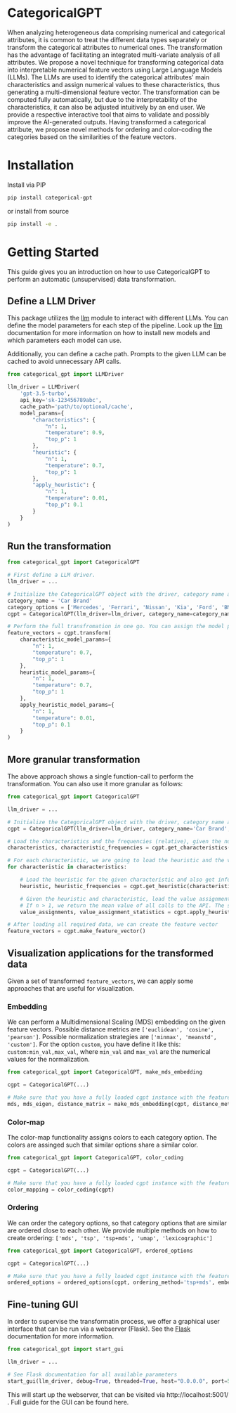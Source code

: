 # CategoricalGPT

When analyzing heterogeneous data comprising numerical and categorical attributes, it is common to treat the different data types separately or transform the categorical attributes to numerical ones. The transformation has the advantage of facilitating an integrated multi-variate analysis of all attributes. We propose a novel technique for transforming categorical data into interpretable numerical feature vectors using Large Language Models (LLMs). The LLMs are used to identify the categorical attributes' main characteristics and assign numerical values to these characteristics, thus generating a multi-dimensional feature vector. The transformation can be computed fully automatically, but due to the interpretability of the characteristics, it can also be adjusted intuitively by an end user. We provide a respective interactive tool that aims to validate and possibly improve the AI-generated outputs.
Having transformed a categorical attribute, we propose novel methods for ordering and color-coding the categories based on the similarities of the feature vectors.
# Installation

Install via PIP

```bash
pip install categorical-gpt
```

or install from source

```bash
pip install -e .
```

# Getting Started

This guide gives you an introduction on how to use CategoricalGPT to perform an automatic (unsupervised) data transformation.

## Define a LLM Driver
This package utilizes the [llm](https://pypi.org/project/llm/) module to interact with different LLMs.
You can define the model parameters for each step of the pipeline. Look up the [llm](https://pypi.org/project/llm/) documentation for more information on how to install new models and which parameters each model can use.

Additionally, you can define a cache path. Prompts to the given LLM can be cached to avoid unnecessary API calls.
```python
from categorical_gpt import LLMDriver

llm_driver = LLMDriver(
    'gpt-3.5-turbo',
    api_key='sk-123456789abc',
    cache_path='path/to/optional/cache',
    model_params={
        "characteristics": {
            "n": 1,
            "temperature": 0.9,
            "top_p": 1
        },
        "heuristic": {
            "n": 1,
            "temperature": 0.7,
            "top_p": 1
        },
        "apply_heuristic": {
            "n": 1,
            "temperature": 0.01,
            "top_p": 0.1
        }
    }
)
```

## Run the transformation
```python
from categorical_gpt import CategoricalGPT

# First define a LLM driver.
llm_driver = ...

# Initialize the CategoricalGPT object with the driver, category name and category options
category_name = 'Car Brand'
category_options = ['Mercedes', 'Ferrari', 'Nissan', 'Kia', 'Ford', 'BMW', 'Bugatti']
cgpt = CategoricalGPT(llm_driver=llm_driver, category_name=category_name, options=category_options)

# Perform the full transfromation in one go. You can assign the model parameters for each step of the pipeline.
feature_vectors = cgpt.transform(
    characteristic_model_params={
        "n": 1,
        "temperature": 0.7,
        "top_p": 1
    },
    heuristic_model_params={
        "n": 1,
        "temperature": 0.7,
        "top_p": 1
    },
    apply_heuristic_model_params={
        "n": 1,
        "temperature": 0.01,
        "top_p": 0.1
    }
)
```

## More granular transformation

The above approach shows a single function-call to perform the transformation. You can also use it more granular as follows:

```python
from categorical_gpt import CategoricalGPT

llm_driver = ...

# Initialize the CategoricalGPT object with the driver, category name and category options
cgpt = CategoricalGPT(llm_driver=llm_driver, category_name='Car Brand', options=['Mercedes', 'Ferrari', 'Nissan', 'Kia', 'Ford', 'BMW', 'Bugatti'])

# Load the characteristics and the frequencies (relative), given the number n of calls to the API
characteristics, characteristic_frequencies = cgpt.get_characteristics(n=1, temperature=0.7, top_p=1, model="gpt-3.5-turbo", prevent_cache=False)

# For each characteristic, we are going to load the heuristic and the value assignments.
for characteristic in characteristics:

    # Load the heuristic for the given characteristic and also get information about the (relative) frequencies depending on the number n of calls to the API
    heuristic, heuristic_frequencies = cgpt.get_heuristic(characteristic=characteristic, n=1, temperature=0.7, top_p=1, model="gpt-3.5-turbo", prevent_cache=False)

    # Given the heuristic and characteristic, load the value assignments for all category options.
    # If n > 1, we return the mean value of all calls to the API. The statistics consists of (value_stds, value_max_diffs).
    value_assignments, value_assignment_statistics = cgpt.apply_heuristic(characteristic=characteristic, heuristic=heuristic)

# After loading all required data, we can create the feature vector
feature_vectors = cgpt.make_feature_vector()
```

## Visualization applications for the transformed data

Given a set of transformed `feature_vectors`, we can apply some approaches that are useful for visualization.

### Embedding

We can perform a Multidimensional Scaling (MDS) embedding on the given feature vectors. Possible distance metrics are `['euclidean', 'cosine', 'pearson']`. Possible normalization strategies are `['minmax', 'meanstd', 'custom']`. For the option `custom`, you have define it like this: `custom:min_val,max_val`, where `min_val` and `max_val` are the numerical values for the normalization.

```python
from categorical_gpt import CategoricalGPT, make_mds_embedding

cgpt = CategoricalGPT(...)

# Make sure that you have a fully loaded cgpt instance with the feature vectors built.
mds, mds_eigen, distance_matrix = make_mds_embedding(cgpt, distance_metric='euclidean', n_dim=3, tolist=False, normalization='minmax')
```

### Color-map

The color-map functionality assigns colors to each category option. The colors are assinged such that similar options share a similar color.

```python
from categorical_gpt import CategoricalGPT, color_coding

cgpt = CategoricalGPT(...)

# Make sure that you have a fully loaded cgpt instance with the feature vectors built.
color_mapping = color_coding(cgpt)
```

### Ordering

We can order the category options, so that category options that are similar are ordered close to each other. We provide multiple methods on how to create ordering: `['mds', 'tsp', 'tsp+mds', 'umap', 'lexicographic']`

```python
from categorical_gpt import CategoricalGPT, ordered_options

cgpt = CategoricalGPT(...)

# Make sure that you have a fully loaded cgpt instance with the feature vectors built.
ordered_options = ordered_options(cgpt, ordering_method='tsp+mds', embedding_distance_metric='euclidean')
```

## Fine-tuning GUI

In order to supervise the transformatin process, we offer a graphical user interface that can be run via a webserver (Flask). 
See the [Flask](https://flask.palletsprojects.com/en/2.3.x/) documentation for more information.

```python
from categorical_gpt import start_gui

llm_driver = ...

# See Flask documentation for all available parameters
start_gui(llm_driver, debug=True, threaded=True, host="0.0.0.0", port=5001)
```

This will start up the webserver, that can be visited via http://localhost:5001/ . Full guide for the GUI can be found here.
